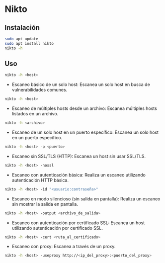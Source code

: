 # Nikto
## Instalación
```bash
sudo apt update
sudo apt install nikto
nikto -h
```
## Uso
```bash
nikto -h <host>
```

- Escaneo básico de un solo host: Escanea un solo host en busca de vulnerabilidades comunes.

```bash
nikto -h <host>
```

- Escaneo de múltiples hosts desde un archivo: Escanea múltiples hosts listados en un archivo.

```bash
nikto -h <archivo>
```

- Escaneo de un solo host en un puerto específico: Escanea un solo host en un puerto específico.

```bash
nikto -h <host> -p <puerto>
```

- Escaneo sin SSL/TLS (HTTP): Escanea un host sin usar SSL/TLS.

```bash
nikto -h <host> -nossl
```

- Escaneo con autenticación básica: Realiza un escaneo utilizando autenticación HTTP básica.

```bash
nikto -h <host> -id "<usuario:contraseña>"
```

- Escaneo en modo silencioso (sin salida en pantalla): Realiza un escaneo sin mostrar la salida en pantalla.

```bash
nikto -h <host> -output <archivo_de_salida>
```

- Escaneo con autenticación por certificado SSL: Escanea un host utilizando autenticación por certificado SSL.

```bash
nikto -h <host> -cert <ruta_al_certificado>
```

- Escaneo con proxy: Escanea a través de un proxy.

```bash
nikto -h <host> -useproxy http://<ip_del_proxy>:<puerto_del_proxy>
```